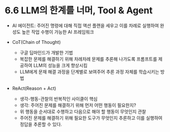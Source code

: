 # 6.6 LLM의 한계를 너머, Tool & Agent

* AI 에이전트: 주어진 명령에 대해 직접 액션 플랜을 세우고 이를 차례로 실행하여 완성도 높은 작업 수행이 가능한 AI 프레임워크
* CoT(Chain of Thought)
   * 구글 딥마인드가 개발한 기법
   * 복잡한 문제를 해결하기 위해 차례차례 문제를 추론해 나가도록 프롬프트를 제공하여 LLM의 성능을 크게 향상시킴
   * LLM에게 문재 해결 과정을 단계별로 보여주어 추론 과정 자체를 학습시키는 방법

* ReAct(Reason + Act)
   * 생각-행동-관찰의 반복적인 사이클이 핵심
   * 생각: 주어진 문제를 해결하기 위해 먼저 어떤 행동이 필요한지?
   * 위 행동을 순서대로 수행하고 다음으로 해야  할 행동이 무엇인지 관찰
   * 주어진 문제를 해결하기 위해 필요한 도구가 무엇인지 추론하고 이를 실행하여 정답을 추론할 수 있다.
   